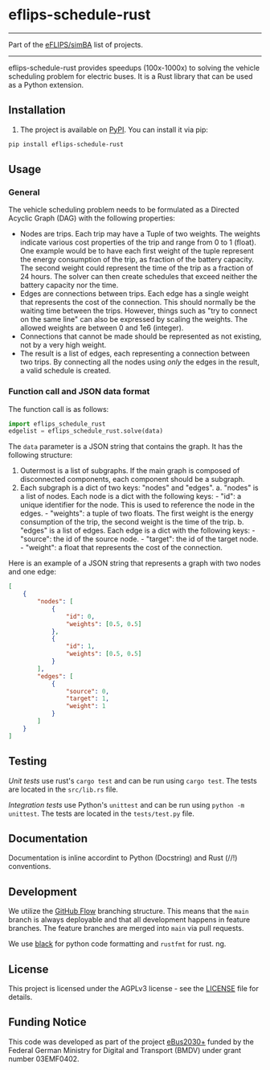 # eflips-schedule-rust

---

Part of the [eFLIPS/simBA](https://github.com/stars/ludgerheide/lists/ebus2030) list of projects.

---


eflips-schedule-rust provides speedups (100x-1000x) to solving the vehicle scheduling problem for electric buses. It is 
a Rust library that can be used as a Python extension.

## Installation

1. The project is available on [PyPI](https://pypi.org/project/eflips-schedule-rust/). You can install it via pip:

```bash
pip install eflips-schedule-rust
```

## Usage

### General

The vehicle scheduling problem needs to be formulated as a Directed Acyclic Graph (DAG) with the following properties:

- Nodes are trips. Each trip may have a Tuple of two weights. The weights indicate various cost properties of 
the trip and range from 0 to 1 (float). One example would be to have each first weight of the tuple represent the energy
consumption of the trip, as fraction of the battery capacity. The second weight could represent the time of the trip as
a fraction of 24 hours. The solver can then create schedules that exceed neither the battery capacity nor the time.
- Edges are connections between trips. Each edge has a single weight that represents the cost of the connection. This
should normally be the waiting time between the trips. However, things such as "try to connect on the same line" can 
also be expressed by scaling the weights. The allowed weights are between 0 and 1e6 (integer).
- Connections that cannot be made should be represented as not existing, not by a very high weight.
- The result is a list of edges, each representing a connection between two trips. By connecting all the nodes using *only* the edges in the result, a valid schedule is created.

### Function call and JSON data format

The function call is as follows:

```python
import eflips_schedule_rust
edgelist = eflips_schedule_rust.solve(data)
```

The `data` parameter is a JSON string that contains the graph. It has the following structure:

1. Outermost is a list of subgraphs. If the main graph is composed of disconnected components, each component should be a subgraph.
2. Each subgraph is a dict of two keys: "nodes" and "edges".
    a. "nodes" is a list of nodes. Each node is a dict with the following keys:
        - "id": a unique identifier for the node. This is used to reference the node in the edges.
        - "weights": a tuple of two floats. The first weight is the energy consumption of the trip, the second weight is the time of the trip.
    b. "edges" is a list of edges. Each edge is a dict with the following keys:
        - "source": the id of the source node.
        - "target": the id of the target node.
        - "weight": a float that represents the cost of the connection.

Here is an example of a JSON string that represents a graph with two nodes and one edge:

```json
[
    {
        "nodes": [
            {
                "id": 0,
                "weights": [0.5, 0.5]
            },
            {
                "id": 1,
                "weights": [0.5, 0.5]
            }
        ],
        "edges": [
            {
                "source": 0,
                "target": 1,
                "weight": 1
            }
        ]
    }
]
```

## Testing

*Unit tests* use rust's `cargo test` and can be run using `cargo test`. The tests are located in the `src/lib.rs` file.

*Integration tests* use Python's `unittest` and can be run using `python -m unittest`. The tests are located in the `tests/test.py` file.

## Documentation

Documentation is inline accordint to Python (Docstring) and Rust (//!) conventions.


## Development

We utilize the [GitHub Flow](https://docs.github.com/get-started/quickstart/github-flow) branching structure. This means
that the `main` branch is always deployable and that all development happens in feature branches. The feature branches
are merged into `main` via pull requests.

We use [black](https://black.readthedocs.io/en/stable/) for python code formatting and `rustfmt` for rust. ng.

## License

This project is licensed under the AGPLv3 license - see the [LICENSE](LICENSE.md) file for details.

## Funding Notice

This code was developed as part of the project [eBus2030+]([https://www.eflip.de/](https://www.now-gmbh.de/projektfinder/e-bus-2030/)) funded by the Federal German Ministry for Digital and Transport (BMDV) under grant number 03EMF0402.
